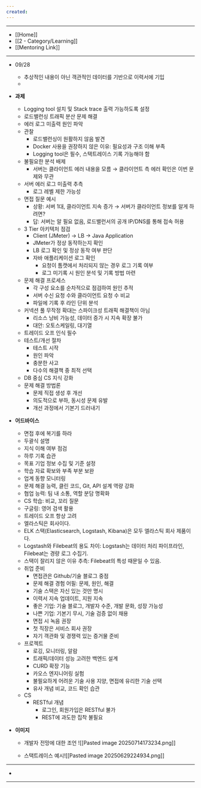 ```yaml
---
created:
---
```

---
- [[Home]]
- [[2 - Category/Learning]]
- [[Mentoring Link]]
---

- 09/28
    - 추상적인 내용이 아닌 객관적인 데이터를 기반으로 이력서에 기입
    - 

- **과제**
    - Logging tool 설치 및 Stack trace 출력 가능하도록 설정
    - 로드밸런싱 트래픽 분산 문제 해결
    - 에러 로그 미출력 원인 파악
    - 관찰
        - 로드밸런싱이 원활하지 않음 발견
        - Docker 사용을 권장하지 않은 이유: 필요성과 구조 이해 부족
        - Logging tool은 필수, 스택트레이스 기록 가능해야 함
    - 불필요한 분석 배제
        - 서버는 클라이언트 에러 내용을 모름 → 클라이언트 측 에러 확인은 이번 문제와 무관
    - 서버 에러 로그 미출력 추측
        - 로그 레벨 제한 가능성
    - 면접 질문 예시
        - 상황: 서버 1대, 클라이언트 지속 증가 → 서버가 클라이언트 정보를 알게 하려면?
        - 답: 서버는 알 필요 없음, 로드밸런서의 공개 IP/DNS를 통해 접속 허용
    - 3 Tier 아키텍처 점검
        - Client (JMeter) → LB → Java Application
        - JMeter가 정상 동작하는지 확인
        - LB 로그 확인 및 정상 동작 여부 판단
        - 자바 애플리케이션 로그 확인
            - 요청이 톰캣에서 처리되지 않는 경우 로그 기록 여부
            - 로그 미기록 시 원인 분석 및 기록 방법 마련
    - 문제 해결 프로세스
        - 각 구성 요소를 순차적으로 점검하여 원인 추적
        - 서버 수신 요청 수와 클라이언트 요청 수 비교
        - 파일에 기록 후 라인 단위 분석
    - 커넥션 풀 무작정 확대는 스파이크성 트래픽 해결책이 아님
        - 리소스 낭비 가능성, 데이터 증가 시 지속 확장 불가
        - 대안: 오토스케일링, 대기열
    - 트레이드 오프 인식 필수
    - 테스트/개선 절차
        - 테스트 시작
        - 원인 파악
        - 충분한 사고
        - 다수의 해결책 중 최적 선택
    - DB 중심 CS 지식 강화
    - 문제 해결 방법론
        - 문제 직접 생성 후 개선
        - 의도적으로 부하, 동시성 문제 유발
        - 개선 과정에서 기본기 드러내기

- **어드바이스**
    - 면접 후에 복기를 하라
    - 두괄식 설명
    - 지식 이해 여부 점검
    - 하루 기록 습관
    - 목표 기업 정보 수집 및 기준 설정
    - 학습 자료 확보와 부족 부분 보완
    - 업계 동향 모니터링
    - 문제 해결 능력, 클린 코드, Git, API 설계 역량 강화
    - 협업 능력: 팀 내 소통, 역할 분담 명확화
    - CS 학습: 비교, 꼬리 질문
    - 구글링: 영어 검색 활용
    - 트레이드 오프 항상 고려
    - 엘라스틱은 회사이다.
    - ELK 스택(Elasticsearch, Logstash, Kibana)은 모두 엘라스틱 회사 제품이다.
    - Logstash와 Filebeat의 용도 차이: Logstash는 데이터 처리 파이프라인, Filebeat는 경량 로그 수집기.
    - 스택이 잘리지 않은 이유 추측: Filebeat의 특성 때문일 수 있음.
    - 취업 준비
        - 면접관은 Github/기술 블로그 중점
        - 문제 해결 경험 어필: 문제, 원인, 해결
        - 기술 스택은 자신 있는 것만 명시
        - 이력서 지속 업데이트, 지원 지속
        - 좋은 기업: 기술 블로그, 개발자 수준, 개발 문화, 성장 가능성
        - 나쁜 기업: 기본기 무시, 기술 검증 없이 채용
        - 면접 시 녹음 권장
        - 첫 직장은 서비스 회사 권장
        - 자기 객관화 및 경쟁력 있는 증거물 준비
    - 프로젝트
        - 로깅, 모니터링, 알람
        - 트래픽/데이터 성능 고려한 백엔드 설계
        - CURD 확장 기능
        - 카오스 엔지니어링 실험
        - 불필요하게 어려운 기술 사용 지양, 면접에 유리한 기술 선택
        - 유사 개념 비교, 코드 확인 습관
    - CS
        - RESTful 개념
            - 로그인, 회원가입은 RESTful 불가
            - REST에 과도한 집착 불필요
    
- **이미지**
    - 개발자 전망에 대한 조언
    ![[Pasted image 20250714173234.png]]
          
    - 스택트레이스 예시![[Pasted image 20250629224934.png]]
    

----
- 

---